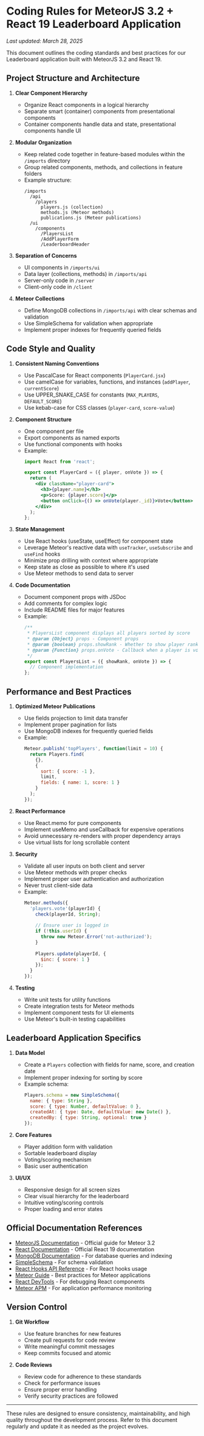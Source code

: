 # Coding Rules for MeteorJS 3.2 + React 19 Leaderboard Application

*Last updated: March 28, 2025*

This document outlines the coding standards and best practices for our Leaderboard application built with MeteorJS 3.2 and React 19.

## Project Structure and Architecture

1. **Clear Component Hierarchy**
   - Organize React components in a logical hierarchy
   - Separate smart (container) components from presentational components
   - Container components handle data and state, presentational components handle UI

2. **Modular Organization**
   - Keep related code together in feature-based modules within the `/imports` directory
   - Group related components, methods, and collections in feature folders
   - Example structure:
     ```
     /imports
       /api
         /players
           players.js (collection)
           methods.js (Meteor methods)
           publications.js (Meteor publications)
       /ui
         /components
           /PlayersList
           /AddPlayerForm
           /LeaderboardHeader
     ```

3. **Separation of Concerns**
   - UI components in `/imports/ui`
   - Data layer (collections, methods) in `/imports/api`
   - Server-only code in `/server`
   - Client-only code in `/client`

4. **Meteor Collections**
   - Define MongoDB collections in `/imports/api` with clear schemas and validation
   - Use SimpleSchema for validation when appropriate
   - Implement proper indexes for frequently queried fields

## Code Style and Quality

1. **Consistent Naming Conventions**
   - Use PascalCase for React components (`PlayerCard.jsx`)
   - Use camelCase for variables, functions, and instances (`addPlayer`, `currentScore`)
   - Use UPPER_SNAKE_CASE for constants (`MAX_PLAYERS`, `DEFAULT_SCORE`)
   - Use kebab-case for CSS classes (`player-card`, `score-value`)

2. **Component Structure**
   - One component per file
   - Export components as named exports
   - Use functional components with hooks
   - Example:
     ```jsx
     import React from 'react';
     
     export const PlayerCard = ({ player, onVote }) => {
       return (
         <div className="player-card">
           <h3>{player.name}</h3>
           <p>Score: {player.score}</p>
           <button onClick={() => onVote(player._id)}>Vote</button>
         </div>
       );
     };
     ```

3. **State Management**
   - Use React hooks (useState, useEffect) for component state
   - Leverage Meteor's reactive data with `useTracker`, `useSubscribe` and `useFind` hooks
   - Minimize prop drilling with context where appropriate
   - Keep state as close as possible to where it's used
   - Use Meteor methods to send data to server

4. **Code Documentation**
   - Document component props with JSDoc
   - Add comments for complex logic
   - Include README files for major features
   - Example:
     ```jsx
     /**
      * PlayersList component displays all players sorted by score
      * @param {Object} props - Component props
      * @param {boolean} props.showRank - Whether to show player rankings
      * @param {Function} props.onVote - Callback when a player is voted for
      */
     export const PlayersList = ({ showRank, onVote }) => {
       // Component implementation
     };
     ```

## Performance and Best Practices

1. **Optimized Meteor Publications**
   - Use fields projection to limit data transfer
   - Implement proper pagination for lists
   - Use MongoDB indexes for frequently queried fields
   - Example:
     ```js
     Meteor.publish('topPlayers', function(limit = 10) {
       return Players.find(
         {}, 
         {
           sort: { score: -1 },
           limit,
           fields: { name: 1, score: 1 }
         }
       );
     });
     ```

2. **React Performance**
   - Use React.memo for pure components
   - Implement useMemo and useCallback for expensive operations
   - Avoid unnecessary re-renders with proper dependency arrays
   - Use virtual lists for long scrollable content

3. **Security**
   - Validate all user inputs on both client and server
   - Use Meteor methods with proper checks
   - Implement proper user authentication and authorization
   - Never trust client-side data
   - Example:
     ```js
     Meteor.methods({
       'players.vote'(playerId) {
         check(playerId, String);
         
         // Ensure user is logged in
         if (!this.userId) {
           throw new Meteor.Error('not-authorized');
         }
         
         Players.update(playerId, {
           $inc: { score: 1 }
         });
       }
     });
     ```

4. **Testing**
   - Write unit tests for utility functions
   - Create integration tests for Meteor methods
   - Implement component tests for UI elements
   - Use Meteor's built-in testing capabilities

## Leaderboard Application Specifics

1. **Data Model**
   - Create a `Players` collection with fields for name, score, and creation date
   - Implement proper indexing for sorting by score
   - Example schema:
     ```js
     Players.schema = new SimpleSchema({
       name: { type: String },
       score: { type: Number, defaultValue: 0 },
       createdAt: { type: Date, defaultValue: new Date() },
       createdBy: { type: String, optional: true }
     });
     ```

2. **Core Features**
   - Player addition form with validation
   - Sortable leaderboard display
   - Voting/scoring mechanism
   - Basic user authentication

3. **UI/UX**
   - Responsive design for all screen sizes
   - Clear visual hierarchy for the leaderboard
   - Intuitive voting/scoring controls
   - Proper loading and error states

## Official Documentation References

- [MeteorJS Documentation](https://docs.meteor.com/) - Official guide for Meteor 3.2
- [React Documentation](https://react.dev/) - Official React 19 documentation
- [MongoDB Documentation](https://docs.mongodb.com/) - For database queries and indexing
- [SimpleSchema](https://github.com/Meteor-Community-Packages/meteor-simple-schema) - For schema validation
- [React Hooks API Reference](https://react.dev/reference/react) - For React hooks usage
- [Meteor Guide](https://guide.meteor.com/) - Best practices for Meteor applications
- [React DevTools](https://react.dev/learn/react-developer-tools) - For debugging React components
- [Meteor APM](https://galaxy-guide.meteor.com/apm-getting-started.html) - For application performance monitoring

## Version Control

1. **Git Workflow**
   - Use feature branches for new features
   - Create pull requests for code review
   - Write meaningful commit messages
   - Keep commits focused and atomic

2. **Code Reviews**
   - Review code for adherence to these standards
   - Check for performance issues
   - Ensure proper error handling
   - Verify security practices are followed

---

These rules are designed to ensure consistency, maintainability, and high quality throughout the development process. Refer to this document regularly and update it as needed as the project evolves.
